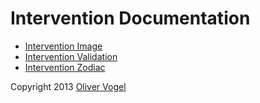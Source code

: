 # Intervention Documentation

- [Intervention Image](/image/)
- [Intervention Validation](/validation/)
- [Intervention Zodiac](/zodiac/)

Copyright 2013 [Oliver Vogel](https://intervention.io/)
